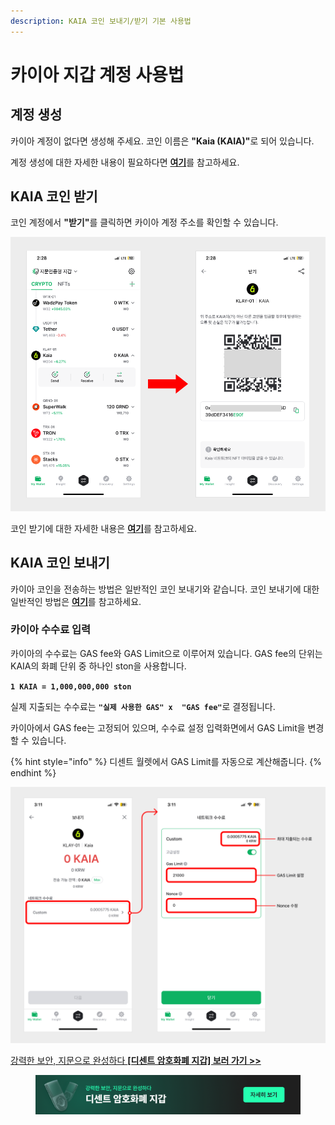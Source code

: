 ```yaml
---
description: KAIA 코인 보내기/받기 기본 사용법
---
```


# 카이아 지갑 계정 사용법

## 계정 생성

카이아 계정이 없다면 생성해 주세요. 코인 이름은 **"Kaia (KAIA)"**&#xB85C; 되어 있습니다.

계정 생성에 대한 자세한 내용이 필요하다면 [**여기**](../../mobile-app/create-account/)를 참고하세요.

## KAIA 코인 받기

코인 계정에서 **"받기"**&#xB97C; 클릭하면 카이아 계정 주소를 확인할 수 있습니다.

<div align="left"><img src="../../.gitbook/assets/28.png" alt=""></div>

코인 받기에 대한 자세한 내용은 [**여기**](../receive.md)를 참고하세요.

## KAIA 코인 보내기

카이아 코인을 전송하는 방법은 일반적인 코인 보내기와 같습니다. 코인 보내기에 대한 일반적인 방법은 [**여기**](../send/)를 참고하세요.

### 카이아 수수료 입력 <a href="#fee" id="fee"></a>

카이아의 수수료는 GAS fee와 GAS Limit으로 이루어져 있습니다. GAS fee의 단위는 KAIA의 화폐 단위 중 하나인 ston을 사용합니다.

**`1 KAIA = 1,000,000,000 ston`**

실제 지출되는 수수료는 **`"실제 사용한 GAS" x  "GAS fee"`**&#xB85C; 결정됩니다.

카이아에서 GAS fee는 고정되어 있으며, 수수료 설정 입력화면에서 GAS Limit을 변경할 수 있습니다.

{% hint style="info" %}
디센트 월렛에서 GAS Limit를 자동으로 계산해줍니다.
{% endhint %}

<div align="left"><img src="../../.gitbook/assets/29.png" alt=""></div>



[강력한 보안, 지문으로 완성하다 **\[디센트 암호화폐 지갑\] 보러 가기 >>**](https://store-kr.dcentwallet.com/pages/dcent-biometric-crypto-wallet?utm_source=userguide\&utm_medium=dcent-web\&utm_campaign=202406_klaytn-klay)

<figure><img src="../../.gitbook/assets/dcent-biometric-crypto-wallet_banner 1.png" alt=""><figcaption></figcaption></figure>
